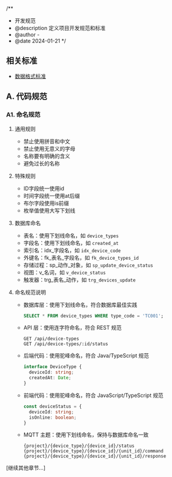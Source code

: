 /**
 * 开发规范
 * @description 定义项目开发规范和标准
 * @author -
 * @date 2024-01-21
 */

## 相关标准
- [数据格式标准](../03-detailed-design/00-common/data-format-standard.md)

## A. 代码规范
### A1. 命名规范
1. 通用规则
   - 禁止使用拼音和中文
   - 禁止使用无意义的字母
   - 名称要有明确的含义
   - 避免过长的名称

2. 特殊规则
   - ID字段统一使用id
   - 时间字段统一使用at后缀
   - 布尔字段使用is前缀
   - 枚举值使用大写下划线

3. 数据库命名
   - 表名：使用下划线命名，如 `device_types`
   - 字段名：使用下划线命名，如 `created_at`
   - 索引名：idx_字段名，如 `idx_device_code`
   - 外键名：fk_表名_字段名，如 `fk_device_types_id`
   - 存储过程：sp_动作_对象，如 `sp_update_device_status`
   - 视图：v_名词，如 `v_device_status`
   - 触发器：trg_表名_动作，如 `trg_devices_update`

4. 命名规范说明
   - 数据库层：使用下划线命名，符合数据库最佳实践
     ```sql
     SELECT * FROM device_types WHERE type_code = 'TC001';
     ```

   - API 层：使用连字符命名，符合 REST 规范
     ```
     GET /api/device-types
     GET /api/device-types/:id/status
     ```

   - 后端代码：使用驼峰命名，符合 Java/TypeScript 规范
     ```typescript
     interface DeviceType {
       deviceId: string;
       createdAt: Date;
     }
     ```

   - 前端代码：使用驼峰命名，符合 JavaScript/TypeScript 规范
     ```typescript
     const deviceStatus = {
       deviceId: string;
       isOnline: boolean;
     }
     ```

   - MQTT 主题：使用下划线命名，保持与数据库命名一致
     ```
     {project}/{device_type}/{device_id}/status
     {project}/{device_type}/{device_id}/{unit_id}/command
     {project}/{device_type}/{device_id}/{unit_id}/response
     ```

[继续其他章节...]
